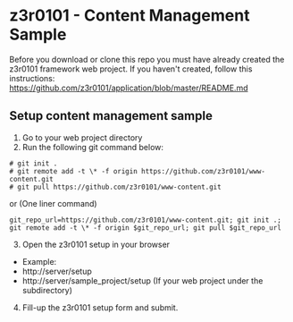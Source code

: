# z3r0101 - Content Management Sample

Before you download or clone this repo you must have already created the z3r0101 framework web project. 
If you haven't created, follow this instructions: https://github.com/z3r0101/application/blob/master/README.md

## Setup content management sample
1. Go to your web project directory
2. Run the following git command below:
```
# git init .
# git remote add -t \* -f origin https://github.com/z3r0101/www-content.git
# git pull https://github.com/z3r0101/www-content.git
```
or (One liner command)
```
git_repo_url=https://github.com/z3r0101/www-content.git; git init .; git remote add -t \* -f origin $git_repo_url; git pull $git_repo_url
```
3. Open the z3r0101 setup in your browser
  - Example:
  - http://server/setup
  - http://server/sample_project/setup (If your web project under the subdirectory)
  
4. Fill-up the z3r0101 setup form and submit.
